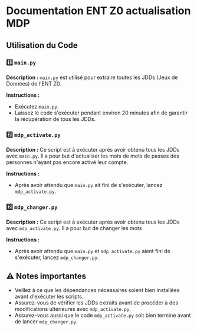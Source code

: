 # Documentation ENT Z0 actualisation MDP

## Utilisation du Code

### 1️⃣ `main.py`

**Description :**
`main.py` est utilisé pour extraire toutes les JDDs (Jeux de Données) de l'ENT Z0.

**Instructions :**
- Exécutez `main.py`.
- Laissez le code s'exécuter pendant environ 20 minutes afin de garantir la récupération de tous les JDDs.

### 2️⃣ `mdp_activate.py`

**Description :**
Ce script est à exécuter après avoir obtenu tous les JDDs avec `main.py`. Il a pour but d'actualiser les mots de mots de passes des personnes n'ayant pas encore activé leur compte.

**Instructions :**
- Après avoir attendu que `main.py` ait fini de s'exécuter, lancez `mdp_activate.py`.

### 2️⃣ `mdp_changer.py`

**Description :**
Ce script est à exécuter après avoir obtenu tous les JDDs avec `mdp_activate.py`. Il a pour but de changer les mots 

**Instructions :**
- Après avoir attendu que `main.py` et `mdp_activate.py` aient fini de s'exécuter, lancez `mdp_changer.py`.

## ⚠️ Notes importantes

- Veillez à ce que les dépendances nécessaires soient bien installées avant d'exécuter les scripts.
- Assurez-vous de vérifier les JDDs extraits avant de procéder à des modifications ultérieures avec `mdp_activate.py`.
- Assurez-vous aussi que le code `mdp_activate.py` soit bien terminé avant de lancer `mdp_changer.py`.
